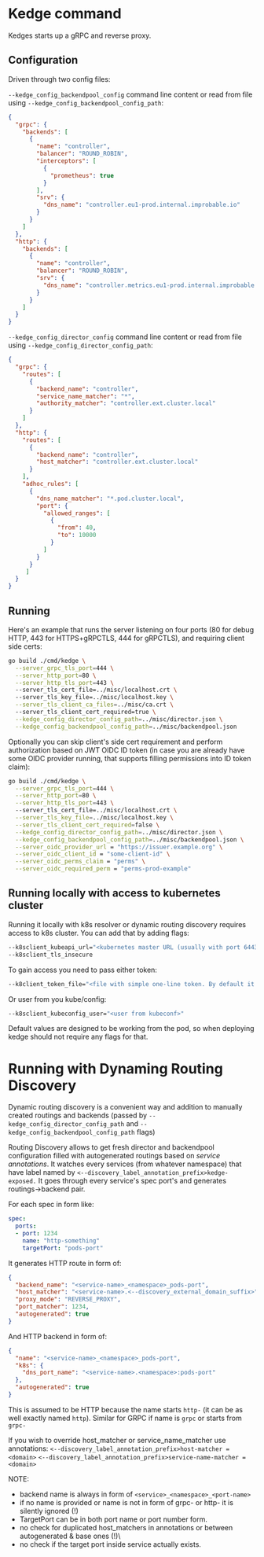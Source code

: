 # Kedge command

Kedges starts up a gRPC and reverse proxy.

## Configuration

Driven through two config files: 

`--kedge_config_backendpool_config` command line content or read from file using `--kedge_config_backendpool_config_path`:
```json
{
  "grpc": {
    "backends": [
      {
        "name": "controller",
        "balancer": "ROUND_ROBIN",
        "interceptors": [
          {
            "prometheus": true
          }
        ],
        "srv": {
          "dns_name": "controller.eu1-prod.internal.improbable.io"
        }
      }
    ]
  },
  "http": {
    "backends": [
      {
        "name": "controller",
        "balancer": "ROUND_ROBIN",
        "srv": {
          "dns_name": "controller.metrics.eu1-prod.internal.improbable.io"
        }
      }
    ]
  }
}
```

`--kedge_config_director_config` command line content or read from file using `--kedge_config_director_config_path`:
```json
{
  "grpc": {
    "routes": [
      {
        "backend_name": "controller",
        "service_name_matcher": "*",
        "authority_matcher": "controller.ext.cluster.local"
      }
    ]
  },
  "http": {
    "routes": [
      {
        "backend_name": "controller",
        "host_matcher": "controller.ext.cluster.local"
      }
    ],
    "adhoc_rules": [
      {
        "dns_name_matcher": "*.pod.cluster.local",
        "port": {
          "allowed_ranges": [
            {
              "from": 40,
              "to": 10000
            }
          ]
        }
      }
     ]
  }
}
```

## Running

Here's an example that runs the server listening on four ports (80 for debug HTTP, 443 for HTTPS+gRPCTLS, 444 for gRPCTLS), and requiring 
client side certs:

```bash
go build ./cmd/kedge \
  --server_grpc_tls_port=444 \
  --server_http_port=80 \
  --server_http_tls_port=443 \ 
  --server_tls_cert_file=../misc/localhost.crt \ 
  --server_tls_key_file=../misc/localhost.key \
  --server_tls_client_ca_files=../misc/ca.crt \ 
  --server_tls_client_cert_required=true \
  --kedge_config_director_config_path=../misc/director.json \
  --kedge_config_backendpool_config_path=../misc/backendpool.json 
```

Optionally you can skip client's side cert requirement and perform authorization based on JWT OIDC ID token (in case you are already have 
some OIDC provider running, that supports filling permissions into ID token claim):

```bash
go build ./cmd/kedge \
  --server_grpc_tls_port=444 \
  --server_http_port=80 \
  --server_http_tls_port=443 \ 
  --server_tls_cert_file=../misc/localhost.crt \
  --server_tls_key_file=../misc/localhost.key \
  --server_tls_client_cert_required=false \
  --kedge_config_director_config_path=../misc/director.json \
  --kedge_config_backendpool_config_path=../misc/backendpool.json \
  --server_oidc_provider_url = "https://issuer.example.org" \
  --server_oidc_client_id = "some-client-id" \
  --server_oidc_perms_claim = "perms" \
  --server_oidc_required_perm = "perms-prod-example"
```

## Running locally with access to kubernetes cluster

Running it locally with k8s resolver or dynamic routing discovery requires access to k8s cluster. You can add that by adding flags:
```bash
--k8sclient_kubeapi_url="<kubernetes master URL (usually with port 6443)>" 
--k8sclient_tls_insecure 
```

To gain access you need to pass either token:
```bash
--k8client_token_file="<file with simple one-line token. By default it is /var/run/secrets/kubernetes.io/serviceaccount/token>"
```

Or user from you kube/config:
```bash
--k8sclient_kubeconfig_user="<user from kubeconf>"
```

Default values are designed to be working from the pod, so when deploying kedge should not require any flags for that.

# Running with Dynaming Routing Discovery

Dynamic routing discovery is a convenient way and addition to manually created routings and backends 
(passed by `--kedge_config_director_config_path` and `--kedge_config_backendpool_config_path` flags)
 
Routing Discovery allows to get fresh director and backendpool configuration filled with autogenerated routings based on *service annotations*.
It watches every services (from whatever namespace) that have label named by `<--discovery_label_annotation_prefix>kedge-exposed.`
It goes through every service's spec port's and generates routings->backend pair.

For each spec in form like:
```yaml
spec:
  ports:
  - port: 1234
    name: "http-something"
    targetPort: "pods-port"
```

It generates HTTP route in form of:
```json
{
  "backend_name": "<service-name>_<namespace>_pods-port",
  "host_matcher": "<service-name>.<--discovery_external_domain_suffix>",
  "proxy_mode": "REVERSE_PROXY",
  "port_matcher": 1234,
  "autogenerated": true
}
```

And HTTP backend in form of:
```json
{
  "name": "<service-name>_<namespace>_pods-port",
  "k8s": {
    "dns_port_name": "<service-name>.<namespace>:pods-port"
  },
  "autogenerated": true
}
```

This is assumed to be HTTP because the name starts `http-` (it can be as well exactly named `http`).
Similar for GRPC if name is `grpc` or starts from `grpc-`

If you wish to override host_matcher or service_name_matcher use annotations:
  `<--discovery_label_annotation_prefix>host-matcher = <domain>`
  `<--discovery_label_annotation_prefix>service-name-matcher = <domain>`

NOTE:
- backend name is always in form of `<service>_<namespace>_<port-name>`
- if no name is provided or name is not in form of grpc- or http- it is silently ignored (!)
- TargetPort can be in both port name or port number form.
- no check for duplicated host_matchers in annotations or between autogenerated & base ones (!)\
- no check if the target port inside service actually exists.